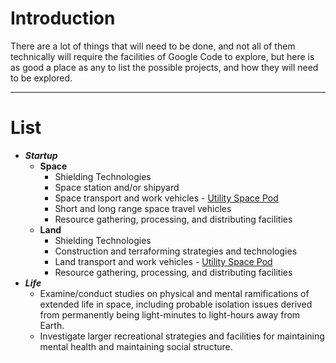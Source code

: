 # Introduction #

There are a lot of things that will need to be done, and not all of them technically will require the facilities of Google Code to explore, but here is as good a place as any to list the possible projects, and how they will need to be explored.

---

# List #
  * _**Startup**_
    * **Space**
      * Shielding Technologies
      * Space station and/or shipyard
      * Space transport and work vehicles - [Utility Space Pod](http://code.google.com/p/openvirgle/wiki/SpacePod)
      * Short and long range space travel vehicles
      * Resource gathering, processing, and distributing facilities
    * **Land**
      * Shielding Technologies
      * Construction and terraforming strategies and technologies
      * Land transport and work vehicles - [Utility Space Pod](http://code.google.com/p/openvirgle/wiki/SpacePod)
      * Resource gathering, processing, and distributing facilities
  * _**Life**_
    * Examine/conduct studies on physical and mental ramifications of extended life in space, including probable isolation issues derived from permanently being light-minutes to light-hours away from Earth.
    * Investigate larger recreational strategies and facilities for maintaining mental health and maintaining social structure.